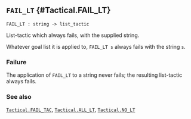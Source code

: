 ## `FAIL_LT` {#Tactical.FAIL_LT}


```
FAIL_LT : string -> list_tactic
```



List-tactic which always fails, with the supplied string.


Whatever goal list it is applied to, `FAIL_LT s` always fails
with the string `s`.

### Failure

The application of `FAIL_LT` to a string never fails; the resulting
list-tactic always fails.

### See also

[`Tactical.FAIL_TAC`](#Tactical.FAIL_TAC), [`Tactical.ALL_LT`](#Tactical.ALL_LT), [`Tactical.NO_LT`](#Tactical.NO_LT)

